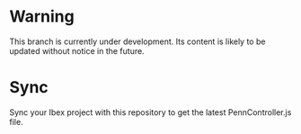 # Warning
This branch is currently under development. Its content is likely to be updated without notice in the future.

# Sync
Sync your Ibex project with this repository to get the latest PennController.js file.
